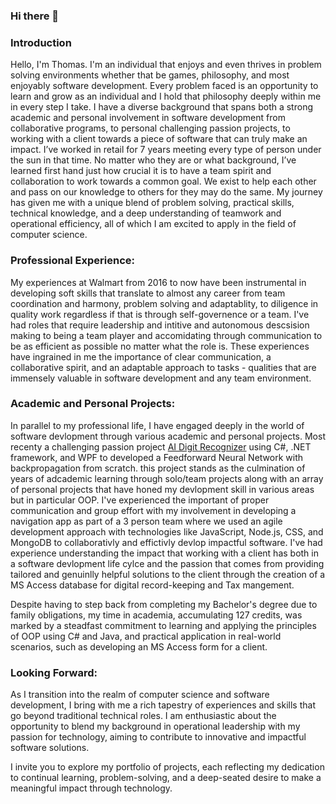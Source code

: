 ### Hi there 👋
### Introduction
Hello, I'm Thomas. I'm an individual that enjoys and even thrives in problem solving environments whether that be games, philosophy, and most enjoyably software development. Every problem faced is an opportunity to learn and grow as an individual and I hold that philosophy deeply within me in every step I take. I have a diverse background that spans both a strong academic and personal involvement in software development from collaborative programs, to personal challenging passion projects, to working with a client towards a piece of software that can truly make an impact. I’ve worked in retail for 7 years meeting every type of person under the sun in that time. No matter who they are or what background, I’ve learned first hand just how crucial it is to have a team spirit and collaboration to work towards a common goal. We exist to help each other and pass on our knowledge to others for they may do the same. My journey has given me with a unique blend of problem solving, practical skills, technical knowledge, and a deep understanding of teamwork and operational efficiency, all of which I am excited to apply in the field of computer science.

### Professional Experience:

My experiences at Walmart from 2016 to now have been instrumental in developing soft skills that translate to almost any career from team coordination and harmony, problem solving and adaptablity, to diligence in quality work regardless if that is through self-governence or a team. I've had roles that require leadership and intitive and autonomous descsision making to being a team player and accomidating through communication to be as efficient as possible no matter what the role is. These experiences have ingrained in me the importance of clear communication, a collaborative spirit, and an adaptable approach to tasks - qualities that are immensely valuable in software development and any team environment.

### Academic and Personal Projects:

In parallel to my professional life, I have engaged deeply in the world of software devlopment through various academic and personal projects. Most recenty a challenging passion project [AI Digit Recognizer](https://github.com/MyutVoilim/AI-Digit-Recognition.git) using C#, .NET framework, and WPF to developed a Feedforward Neural Network with backpropagation from scratch. this project stands as the culmination of years of adcademic learning through solo/team projects along with an array of personal projects that have honed my devlopment skill in various areas but in particular OOP. I've experienced the important of proper communication and group effort with my involvement in developing a navigation app as part of a 3 person team where we used an agile development approach with technologies like JavaScript, Node.js, CSS, and MongoDB to collaborativly and effictivly devlop impactful software. I've had experience understanding the impact that working with a client has both in a software devlopment life cylce and the passion that comes from providing tailored and genuinlly helpful solutions to the client through the creation of a MS Access database for digital record-keeping and Tax mangement.

Despite having to step back from completing my Bachelor's degree due to family obligations, my time in academia, accumulating 127 credits, was marked by a steadfast commitment to learning and applying the principles of OOP using C# and Java, and practical application in real-world scenarios, such as developing an MS Access form for a client.









### Looking Forward:

As I transition into the realm of computer science and software development, I bring with me a rich tapestry of experiences and skills that go beyond traditional technical roles. I am enthusiastic about the opportunity to blend my background in operational leadership with my passion for technology, aiming to contribute to innovative and impactful software solutions.

I invite you to explore my portfolio of projects, each reflecting my dedication to continual learning, problem-solving, and a deep-seated desire to make a meaningful impact through technology.
<!--
**MyutVoilim/MyutVoilim** is a ✨ _special_ ✨ repository because its `README.md` (this file) appears on your GitHub profile.

Here are some ideas to get you started:

- 🔭 I’m currently working on ...
- 🌱 I’m currently learning ...
- 👯 I’m looking to collaborate on ...
- 🤔 I’m looking for help with ...
- 💬 Ask me about ...
- 📫 How to reach me: ...
- 😄 Pronouns: ...
- ⚡ Fun fact: ...
-->
